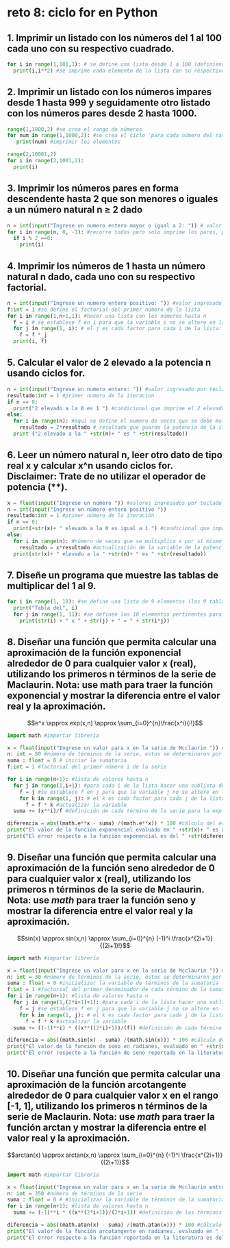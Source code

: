 # reto 8: ciclo for en Python
## 1. Imprimir un listado con los números del 1 al 100 cada uno con su respectivo cuadrado.
```python
for i in range(1,101,1): # se define una lista desde 1 a 100 (definiendola hasta n+1) con tamaño de paso igual a 1
  print(i,i**2) #se imprime cada elemento de la lista con su respectivo cuadrado
```
## 2. Imprimir un listado con los números impares desde 1 hasta 999 y seguidamente otro listado con los números pares desde 2 hasta 1000.
```python
range(1,1000,2) #se crea el rango de números
for num in range(1,1000,2): #se crea el ciclo 'para cada número del rango':
   print(num) #imprimir los elementos

range(2,10001,2)
for i in range(2,1001,2):
  print(i)
```
## 3. Imprimir los números pares en forma descendente hasta 2 que son menores o iguales a un número natural n ≥ 2 dado
```python
n = int(input("Ingrese un numero entero mayor o igual a 2: ")) # valor ingresado por teclado
for i in range(n, 0, -1): #recorre todos pero solo imprime los pares, por eso el tamaño del paso es 1
  if i % 2 ==0:
    print(i)
```
## 4. Imprimir los números de 1 hasta un número natural n dado, cada uno con su respectivo factorial.
```python
n = int(input("Ingrese un numero entero positivo: ")) #valor ingresado por teclado
f:int = 1 #se define el factorial del primer número de la lista
for i in range(1,n+1,1): #hacer una lista con los números hasta n
  f = i # se establece f en i para que la variable i no se altere en la siguiente iteraciòn
  for j in range(1, i): # el j es cada factor para cada i de la lista:
    f = f * j
  print(i, f)
```
## 5. Calcular el valor de 2 elevado a la potencia n usando ciclos for.
```python
n = int(input("Ingrese un numero entero: ")) #valor ingresado por teclado
resultado:int = 1 #primer numero de la iteracion
if n == 0: 
  print("2 elevado a la 0 es 1 ") #condicional que imprime el 2 elevado a la potencia 0 = 1
else:
  for i in range(n): #aqui se define el numero de veces que se debe multiplicar 2 por sí mismo 
    resultado = 2*resultado # resultado que guarda la potencia de la iteración anterior
  print ("2 elevado a la " +str(n)+ " es " +str(resultado))
```

## 6. Leer un número natural n, leer otro dato de tipo real x y calcular x^n usando ciclos for. Disclaimer: Trate de no utilizar el operador de potencia (**).
```python
x = float(input("Ingrese un número ")) #valores ingresados por teclado
n = int(input("Ingrese un número entero positivo ")) 
resultado:int = 1 #primer número de la iteración
if n == 0:
  print(+str(x)+ " elevado a la 0 es igual a 1 ") #condicional que imprime el x elevado a la potencia 0 = 1
else:
  for i in range(n): #número de veces que se multiplica x por sí mismo
    resultado = x*resultado #actualización de la variable de la potencia, teniendo en cuenta la iteración anterior
  print(str(x)+ " elevado a la " +str(n)+ " es " +str(resultado))
```

## 7. Diseñe un programa que muestre las tablas de multiplicar del 1 al 9.
```python
for i in range(1, 10): #se define una lista de 9 elementos (las 9 tablas)
  print("Tabla del", i) 
  for j in range(1, 11): #se definen los 10 elementos pertinentes para cada tabla, es decir, por cada i de la lista, se hace una sublista
    print(str(i) + " x " + str(j) + " = " + str(i*j))
```
## 8. Diseñar una función que permita calcular una aproximación de la función exponencial alrededor de 0 para cualquier valor x (real), utilizando los primeros n términos de la serie de Maclaurin. Nota: use math para traer la función exponencial y mostrar la diferencia entre el valor real y la aproximación.
$$e^x \approx exp(x,n) \approx \sum_{i=0}^{n}\frac{x^i}{i!}$$
```python
import math #importar librería

x = float(input("Ingrese un valor para x en la serie de Mcclaurin ")) #valor ingresado por teclado
n: int = 80 #número de términos de la serie, estos se determinaron por ensayo y error de tal manera que el error fuese menor al requerido
suma : float = 0 # iniciar la sumatoria 
f:int = 1 #factorial del primer número i de la serie

for i in range(n+1): #lista de valores hasta n
  for j in range(1,i+1): #para cada i de la lista hacer una sublista de valores j hasta i
    f = j #se establece f en j para que la variable j no se altere en la siguiente iteración
    for k in range(1, j): # el k es cada factor para cada j de la lista
      f = f * k #actualizar la variable
  suma += (x**i)/f #definición de cada término de la serie para la exp

diferencia = abs((math.e**x - suma) /(math.e**x)) * 100 #cálculo del error
print("El valor de la función exponencial evaluado en " +str(x)+ " es aproximadamente de " +str(suma))
print("El error respecto a la función exponencial es del " +str(diferencia)+ " %")
```
## 9. Diseñar una función que permita calcular una aproximación de la función seno alrededor de 0 para cualquier valor x (real), utilizando los primeros n términos de la serie de Maclaurin. **Nota:** use *math* para traer la función seno y mostrar la diferencia entre el valor real y la aproximación.
$$sin(x) \approx sin(x,n) \approx \sum_{i=0}^{n} (-1)^i \frac{x^{2i+1}}{(2i+1)!}$$
```python
import math #importar librería

x = float(input("Ingrese un valor para x en la serie de Mcclaurin ")) #valor ingresado por teclado
n: int = 30 #número de términos de la serie, estos se determinaron por ensayo y error de tal manera que el error sea menor al requerido
suma : float = 0 #inicializar la variable de términos de la sumatoria
f:int = 1 #factorial del primer denominador de cada término de la sumatoria
for i in range(n+1): #lista de valores hasta n
  for j in range(1,(2*i+1)+1): #para cada i de la lista hacer una sublista de valores j hasta 2i+1
    f = j #se establece f en j para que la variable j no se altere en la siguiente iteración
    for k in range(1, j): # el k es cada factor para cada j de la lista
      f = f * k #actualizar la variable
  suma += ((-1)**i) * ((x**((2*i)+1))/(f)) #definición de cada término de la serie para el seno

diferencia = abs((math.sin(x) - suma) /(math.sin(x))) * 100 #cálculo del error
print("El valor de la función de seno en radianes, evaluado en " +str(x)+ " es aproximadamente de " +str(suma))
print("El error respecto a la función de seno reportada en la literatura es del " +str(diferencia)+ " %")
```
## 10. Diseñar una función que permita calcular una aproximación de la función arcotangente alrededor de 0 para cualquier valor x en el rango [-1, 1], utilizando los primeros n términos de la serie de Maclaurin. **Nota:** use *math* para traer la función arctan y mostrar la diferencia entre el valor real y la aproximación.
$$arctan(x) \approx arctan(x,n) \approx \sum_{i=0}^{n} (-1)^i \frac{x^{2i+1}}{(2i+1)}$$
```python
import math #importar librería

x = float(input("Ingrese un valor para x en la serie de Mcclaurin entre -1 y 1 ")) #valor ingresado por teclado
n: int = 350 #número de términos de la serie
suma : float = 0 # #inicializar la variable de términos de la sumatoria
for i in range(n+1): #lista de valores hasta n
  suma += (-1)**i * ((x**(2*i+1))/(2*i+1)) #definición de los términos de la serie para la arcotangente 

diferencia = abs((math.atan(x) - suma) /(math.atan(x))) * 100 #cálculo del error
print("El valor de la función arcotangente en radianes, evaluado en " +str(x)+ " es aproximadamente de " +str(suma))
print("El error respecto a la función reportada en la literatura es del " +str(diferencia)+ " %")
```
